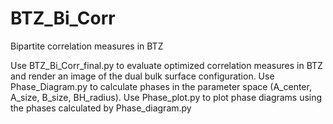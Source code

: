 # BTZ_Bi_Corr
Bipartite correlation measures in BTZ

Use BTZ_Bi_Corr_final.py to evaluate optimized correlation measures in BTZ and render an image of the dual bulk surface configuration.  Use Phase_Diagram.py to calculate phases in the parameter space (A_center, A_size, B_size, BH_radius).  Use Phase_plot.py to plot phase diagrams using the phases calculated by Phase_diagram.py
